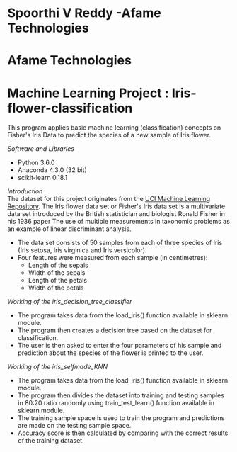# Spoorthi V Reddy -Afame Technologies
# Afame Technologies
# Machine Learning Project : Iris-flower-classification
This program applies basic machine learning (classification) concepts on Fisher's Iris Data to predict the species of a new sample of Iris flower.

*Software and Libraries*
- Python 3.6.0
- Anaconda 4.3.0 (32 bit)
- scikit-learn 0.18.1

*Introduction*  
The dataset for this project originates from the [UCI Machine Learning Repository](https://archive.ics.uci.edu/ml/datasets/Iris). The Iris flower data set or Fisher's Iris data set is a multivariate data set introduced by the British statistician and biologist Ronald Fisher in his 1936 paper The use of multiple measurements in taxonomic problems as an example of linear discriminant analysis.
- The data set consists of 50 samples from each of three species of Iris (Iris setosa, Iris virginica and Iris versicolor).
- Four features were measured from each sample (in centimetres): 
  - Length of the sepals
  - Width of the sepals
  - Length of the petals
  - Width of the petals

*Working of the iris_decision_tree_classifier*
- The program takes data from the load_iris() function available in sklearn module.
- The program then creates a decision tree based on the dataset for classification.
- The user is then asked to enter the four parameters of his sample and prediction about the species of the flower is printed to the user.

*Working of the iris_selfmade_KNN*
- The program takes data from the load_iris() function available in sklearn module.
- The program then divides the dataset into training and testing samples in 80:20 ratio randomly using train_test_learn() function available in sklearn module.
- The training sample space is used to train the program and predictions are made on the testing sample space.
- Accuracy score is then calculated by comparing with the correct results of the training dataset.
